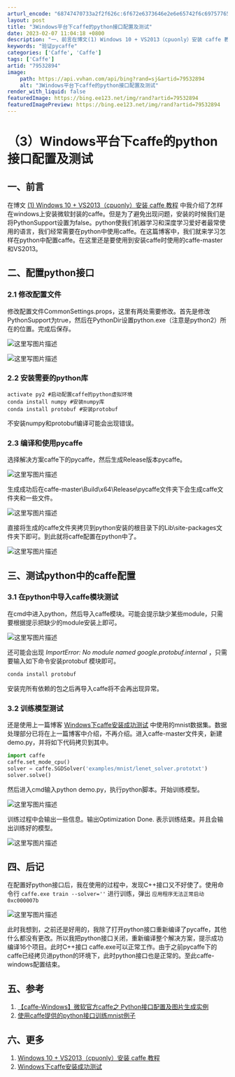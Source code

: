 ```yaml
---
arturl_encode: "68747470733a2f2f626c:6f672e6373646e2e6e65742f6c697577656979757869616e67:2f61727469636c652f64657461696c732f3739353332383934"
layout: post
title: "3Windows平台下caffe的python接口配置及测试"
date: 2023-02-07 11:04:18 +0800
description: "一、前言在博文(1) Windows 10 + VS2013（cpuonly）安装 caffe 教程"
keywords: "验证pycaffe"
categories: ['Caffe', 'Caffe']
tags: ['Caffe']
artid: "79532894"
image:
    path: https://api.vvhan.com/api/bing?rand=sj&artid=79532894
    alt: "3Windows平台下caffe的python接口配置及测试"
render_with_liquid: false
featuredImage: https://bing.ee123.net/img/rand?artid=79532894
featuredImagePreview: https://bing.ee123.net/img/rand?artid=79532894
---
```


# （3）Windows平台下caffe的python接口配置及测试

## 一、前言

在博文
[(1) Windows 10 + VS2013（cpuonly）安装 caffe 教程](http://blog.csdn.net/liuweiyuxiang/article/details/79520800)
中我介绍了怎样在windows上安装微软封装的caffe。但是为了避免出现问题，安装的时候我们是将PythonSupport设置为false。python使我们机器学习和深度学习爱好者最常使用的语言，我们经常需要在python中使用caffe。在这篇博客中，我们就来学习怎样在python中配置caffe。在这里还是要使用到安装caffe时使用的caffe-master和VS2013。

## 二、配置python接口

### 2.1 修改配置文件

修改配置文件CommonSettings.props，这里有两处需要修改。首先是修改PythonSupport为true，然后在PythonDir设置python.exe（注意是python2）所在的位置。完成后保存。
  
![这里写图片描述](https://img-blog.csdn.net/20180312203000308?watermark/2/text/aHR0cDovL2Jsb2cuY3Nkbi5uZXQvbGl1d2VpeXV4aWFuZw==/font/5a6L5L2T/fontsize/400/fill/I0JBQkFCMA==/dissolve/70)
  
![这里写图片描述](https://img-blog.csdn.net/20180312203009205?watermark/2/text/aHR0cDovL2Jsb2cuY3Nkbi5uZXQvbGl1d2VpeXV4aWFuZw==/font/5a6L5L2T/fontsize/400/fill/I0JBQkFCMA==/dissolve/70)

### 2.2 安装需要的python库

```
activate py2 #启动配置caffe的python虚拟环境
conda install numpy #安装numpy库
conda install protobuf #安装protobuf
```

不安装numpy和protobuf编译可能会出现错误。

### 2.3 编译和使用pycaffe

选择解决方案caffe下的pycaffe，然后生成Release版本pycaffe。
  
![这里写图片描述](https://img-blog.csdn.net/20180312203310674?watermark/2/text/aHR0cDovL2Jsb2cuY3Nkbi5uZXQvbGl1d2VpeXV4aWFuZw==/font/5a6L5L2T/fontsize/400/fill/I0JBQkFCMA==/dissolve/70)
  
生成成功后在caffe-master\Build\x64\Release\pycaffe文件夹下会生成caffe文件夹和一些文件。
  
![这里写图片描述](https://img-blog.csdn.net/2018031220345738?watermark/2/text/aHR0cDovL2Jsb2cuY3Nkbi5uZXQvbGl1d2VpeXV4aWFuZw==/font/5a6L5L2T/fontsize/400/fill/I0JBQkFCMA==/dissolve/70)
  
直接将生成的caffe文件夹拷贝到python安装的根目录下的Lib\site-packages文件夹下即可。到此就将caffe配置在python中了。
  
![这里写图片描述](https://img-blog.csdn.net/20180312203729927?watermark/2/text/aHR0cDovL2Jsb2cuY3Nkbi5uZXQvbGl1d2VpeXV4aWFuZw==/font/5a6L5L2T/fontsize/400/fill/I0JBQkFCMA==/dissolve/70)

## 三、测试python中的caffe配置

### 3.1 在python中导入caffe模块测试

在cmd中进入python，然后导入caffe模块。可能会提示缺少某些module，只需要根据提示把缺少的module安装上即可。
  
![这里写图片描述](https://img-blog.csdn.net/20180312204443682?watermark/2/text/aHR0cDovL2Jsb2cuY3Nkbi5uZXQvbGl1d2VpeXV4aWFuZw==/font/5a6L5L2T/fontsize/400/fill/I0JBQkFCMA==/dissolve/70)
  
还可能会出现
*ImportError: No module named google.protobuf.internal*
，只需要输入如下命令安装protobuf 模块即可。

```cmd
conda install protobuf  
```

安装完所有依赖的包之后再导入caffe将不会再出现异常。

### 3.2 训练模型测试

还是使用上一篇博客
[Windows下caffe安装成功测试](http://blog.csdn.net/liuweiyuxiang/article/details/79532073)
中使用的mnist数据集。数据处理部分已将在上一篇博客中介绍，不再介绍。进入caffe-master文件夹，新建demo.py，并将如下代码拷贝到其中。

```python
import caffe
caffe.set_mode_cpu()
solver = caffe.SGDSolver('examples/mnist/lenet_solver.prototxt')
solver.solve()
```

然后进入cmd输入python demo.py，执行python脚本。开始训练模型。
  
![这里写图片描述](https://img-blog.csdn.net/2018031220560129?watermark/2/text/aHR0cDovL2Jsb2cuY3Nkbi5uZXQvbGl1d2VpeXV4aWFuZw==/font/5a6L5L2T/fontsize/400/fill/I0JBQkFCMA==/dissolve/70)
  
训练过程中会输出一些信息。输出Optimization Done. 表示训练结束。并且会输出训练好的模型。
  
![这里写图片描述](https://img-blog.csdn.net/20180312205952402?watermark/2/text/aHR0cDovL2Jsb2cuY3Nkbi5uZXQvbGl1d2VpeXV4aWFuZw==/font/5a6L5L2T/fontsize/400/fill/I0JBQkFCMA==/dissolve/70)

## 四、后记

在配置好python接口后，我在使用的过程中，发现C++接口又不好使了。使用命令行
`caffe.exe train --solver=''`
进行训练，弹出
`应用程序无法正常启动0xc000007b`
  
![这里写图片描述](https://i-blog.csdnimg.cn/blog_migrate/f07324750c25608d43e5d63f6aee0980.png)
  
此时我想到，之前还是好用的，我除了打开python接口重新编译了pycaffe，其他什么都没有更改。所以我把python接口关闭，重新编译整个解决方案，提示成功编译16个项目。此时C++接口 caffe.exe可以正常工作。由于之前pycaffe下的caffe已经拷贝进python的环境下，此时python接口也是正常的。至此caffe-windows配置结束。

## 五、参考

1. [【caffe-Windows】微软官方caffe之 Python接口配置及图片生成实例](http://blog.csdn.net/zb1165048017/article/details/52980102)
2. [使用caffe提供的python接口训练mnist例子](http://www.cnblogs.com/linyuanzhou/p/6012231.html)

## 六、更多

1. [Windows 10 + VS2013（cpuonly）安装 caffe 教程](http://blog.csdn.net/liuweiyuxiang/article/details/79520800)
2. [Windows下caffe安装成功测试](http://blog.csdn.net/liuweiyuxiang/article/details/79532073)